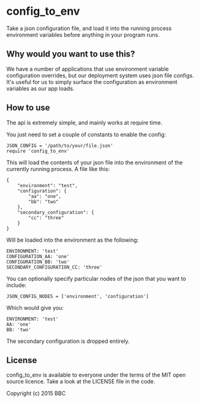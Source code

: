 # config_to_env

Take a json configuration file, and load it into the running 
process environment variables before anything
in your program runs.

## Why would you want to use this?

We have a number of applications that use environment variable
configuration overrides, but our deployment system uses json 
file configs. It's useful for us to simply surface the 
configuration as environment variables as our app loads.

## How to use

The api is extremely simple, and mainly works at require time.

You just need to set a couple of constants to enable the config:

    JSON_CONFIG = '/path/to/your/file.json'
    require 'config_to_env'

This will load the contents of your json file into the environment
of the currently running process. A file like this:

    {
        "environment": "test",
        "configuration": {
            "aa": "one",
            "bb": "two"
        },
        "secondary_configuration": {
            "cc": "three"
        }
    }

Will be loaded into the environment as the following:

    ENVIRONMENT: 'test'
    CONFIGURATION_AA: 'one'
    CONFIGURATION_BB: 'two'
    SECONDARY_CONFIGURATION_CC: 'three'

You can optionally specify particular nodes of the json that
you want to include:

    JSON_CONFIG_NODES = ['environment', 'configuration']
    
Which would give you:

    ENVIRONMENT: 'test'
    AA: 'one'
    BB: 'two'

The secondary configuration is dropped entirely.

## License

config_to_env is available to everyone under the terms of the 
MIT open source licence. Take a look at the LICENSE file in the 
code.

Copyright (c) 2015 BBC

  

